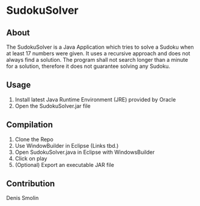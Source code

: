 # SudokuSolver
## About
The SudokuSolver is a Java Application which tries to solve a Sudoku when at least 17 numbers were given. It uses a recursive approach and does not always find a solution. The program shall not search longer than a minute for a solution, therefore it does not guarantee solving any Sudoku.
## Usage
1) Install latest Java Runtime Environment (JRE) provided by Oracle
2) Open the SudokuSolver.jar file
## Compilation
1) Clone the Repo
2) Use WindowBuilder in Eclipse (Links tbd.)
3) Open SudokuSolver.java in Eclipse with WindowsBuilder
4) Click on play
5) (Optional) Export an executable JAR file
## Contribution
Denis Smolin
